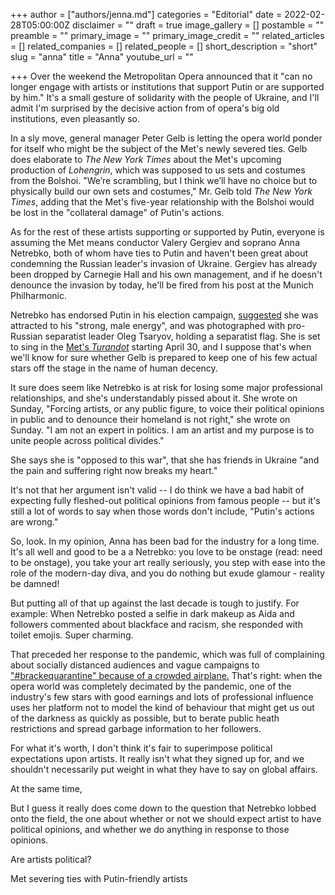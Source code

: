 +++
author = ["authors/jenna.md"]
categories = "Editorial"
date = 2022-02-28T05:00:00Z
disclaimer = ""
draft = true
image_gallery = []
postamble = ""
preamble = ""
primary_image = ""
primary_image_credit = ""
related_articles = []
related_companies = []
related_people = []
short_description = "short"
slug = "anna"
title = "Anna"
youtube_url = ""

+++
Over the weekend the Metropolitan Opera announced that it "can no longer engage with artists or institutions that support Putin or are supported by him." It's a small gesture of solidarity with the people of Ukraine, and I'll admit I'm surprised by the decisive action from of opera's big old institutions, even pleasantly so.

In a sly move, general manager Peter Gelb is letting the opera world ponder for itself who might be the subject of the Met's newly severed ties. Gelb does elaborate to _The New York Times_ about the Met's upcoming production of _Lohengrin_, which was supposed to us sets and costumes from the Bolshoi. "We’re scrambling, but I think we’ll have no choice but to physically build our own sets and costumes," Mr. Gelb told _The New York Times_, adding that  the Met's five-year relationship with the Bolshoi would be lost in the "collateral damage" of Putin's actions.

As for the rest of these artists supporting or supported by Putin, everyone is assuming the Met means conductor Valery Gergiev and soprano Anna Netrebko, both of whom have ties to Putin and haven't been great about condemning the Russian leader's invasion of Ukraine. Gergiev has already been dropped by Carnegie Hall and his own management, and if he doesn't denounce the invasion by today, he'll be fired from his post at the Munich Philharmonic.

Netrebko has endorsed Putin in his election campaign, [suggested](https://www.npr.org/sections/deceptivecadence/2012/02/15/146942131/around-the-classical-internet-february-17-2012) she was attracted to his "strong, male energy", and was photographed with pro-Russian separatist leader Oleg Tsaryov, holding a separatist flag. She is set to sing in the [Met's _Turandot_](https://www.metopera.org/season/2021-22-season/turandot/) starting April 30, and I suppose that's when we'll know for sure whether Gelb is prepared to keep one of his few actual stars off the stage in the name of human decency.

It sure does seem like Netrebko is at risk for losing some major professional relationships, and she's understandably pissed about it. She wrote on Sunday, "Forcing artists, or any public figure, to voice their political opinions in public and to denounce their homeland is not right," she wrote on Sunday. "I am not an expert in politics. I am an artist and my purpose is to unite people across political divides."

She says she is "opposed to this war", that she has friends in Ukraine "and the pain and suffering right now breaks my heart."

It's not that her argument isn't valid -- I do think we have a bad habit of expecting fully fleshed-out political opinions from famous people -- but it's still a lot of words to say when those words don't include, "Putin's actions are wrong."

So, look. In my opinion, Anna has been bad for the industry for a long time. It's all well and good to be a a Netrebko: you love to be onstage (read: need to be onstage), you take your art really seriously, you step with ease into the role of the modern-day diva, and you do nothing but exude glamour - reality be damned!

But putting all of that up against the last decade is tough to justify. For example: When Netrebko posted a selfie in dark makeup as Aida and followers commented about blackface and racism, she responded with toilet emojis. Super charming. 

That preceded her response to the pandemic, which was full of complaining about socially distanced audiences and vague campaigns to ["#brackequarantine" because of a crowded airplane.](/guys-stop-telling-people-to-breakquarantine-because-of-a-crowded-plane/) That's right: when the opera world was completely decimated by the pandemic, one of the industry's few stars with good earnings and lots of professional influence uses her platform not to model the kind of behaviour that might get us out of the darkness as quickly as possible, but to berate public heath restrictions and spread garbage information to her followers. 

For what it's worth, I don't think it's fair to superimpose political expectations upon artists. It really isn't what they signed up for, and we shouldn't necessarily put weight in what they have to say on global affairs.

At the same time, 

But I guess it really does come down to the question that Netrebko lobbed onto the field, the one about whether or not we should expect artist to have political opinions, and whether we do anything in response to those opinions. 

Are artists political?

Met severing ties with Putin-friendly artists